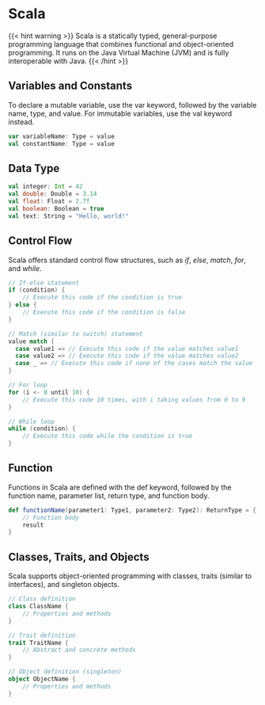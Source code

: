 # Scala

{{< hint warning >}}
Scala is a statically typed, general-purpose programming language that combines functional and object-oriented programming. It runs on the Java Virtual Machine (JVM) and is fully interoperable with Java.
{{< /hint >}}

## Variables and Constants

To declare a mutable variable, use the var keyword, followed by the variable name, type, and value. For immutable variables, use the val keyword instead.

```scala
var variableName: Type = value
val constantName: Type = value
```

## Data Type

```scala
val integer: Int = 42
val double: Double = 3.14
val float: Float = 2.7f
val boolean: Boolean = true
val text: String = "Hello, world!"
```

## Control Flow

Scala offers standard control flow structures, such as *if*, *else*, *match*, *for*, and *while*.

```scala
// If-else statement
if (condition) {
    // Execute this code if the condition is true
} else {
    // Execute this code if the condition is false
}

// Match (similar to switch) statement
value match {
  case value1 => // Execute this code if the value matches value1
  case value2 => // Execute this code if the value matches value2
  case _ => // Execute this code if none of the cases match the value
}

// For loop
for (i <- 0 until 10) {
    // Execute this code 10 times, with i taking values from 0 to 9
}

// While loop
while (condition) {
    // Execute this code while the condition is true
}
```

## Function

Functions in Scala are defined with the def keyword, followed by the function name, parameter list, return type, and function body.

```scala
def functionName(parameter1: Type1, parameter2: Type2): ReturnType = {
    // Function body
    result
}
```

## Classes, Traits, and Objects

Scala supports object-oriented programming with classes, traits (similar to interfaces), and singleton objects.

```scala
// Class definition
class ClassName {
    // Properties and methods
}

// Trait definition
trait TraitName {
    // Abstract and concrete methods
}

// Object definition (singleton)
object ObjectName {
    // Properties and methods
}
```
